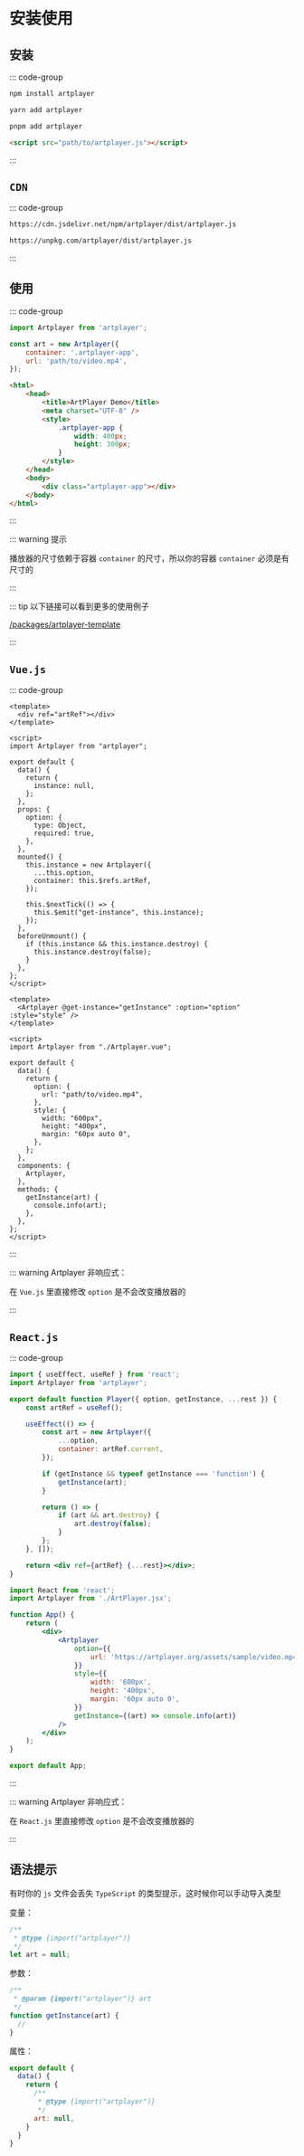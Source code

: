 # 安装使用

## 安装

::: code-group

```bash [npm]
npm install artplayer
```

```bash [yarn]
yarn add artplayer
```

```bash [pnpm]
pnpm add artplayer
```

```html [script]
<script src="path/to/artplayer.js"></script>
```

:::

## `CDN`

::: code-group

```bash [jsdelivr.net]
https://cdn.jsdelivr.net/npm/artplayer/dist/artplayer.js
```

```bash [unpkg.com]
https://unpkg.com/artplayer/dist/artplayer.js
```

:::

## 使用

::: code-group

```js [index.js]
import Artplayer from 'artplayer';

const art = new Artplayer({
    container: '.artplayer-app',
    url: 'path/to/video.mp4',
});
```

```html [index.html]
<html>
    <head>
        <title>ArtPlayer Demo</title>
        <meta charset="UTF-8" />
        <style>
            .artplayer-app {
                width: 400px;
                height: 300px;
            }
        </style>
    </head>
    <body>
        <div class="artplayer-app"></div>
    </body>
</html>
```

::: 

::: warning 提示

播放器的尺寸依赖于容器 `container` 的尺寸，所以你的容器 `container` 必须是有尺寸的

:::

::: tip 以下链接可以看到更多的使用例子

[/packages/artplayer-template](https://github.com/zhw2590582/ArtPlayer/tree/master/packages/artplayer-template)

:::

## `Vue.js`

::: code-group

```vue [Artplayer.vue]
<template>
  <div ref="artRef"></div>
</template>

<script>
import Artplayer from "artplayer";

export default {
  data() {
    return {
      instance: null,
    };
  },
  props: {
    option: {
      type: Object,
      required: true,
    },
  },
  mounted() {
    this.instance = new Artplayer({
      ...this.option,
      container: this.$refs.artRef,
    });

    this.$nextTick(() => {
      this.$emit("get-instance", this.instance);
    });
  },
  beforeUnmount() {
    if (this.instance && this.instance.destroy) {
      this.instance.destroy(false);
    }
  },
};
</script>
```

```vue [app.vue]
<template>
  <Artplayer @get-instance="getInstance" :option="option" :style="style" />
</template>

<script>
import Artplayer from "./Artplayer.vue";

export default {
  data() {
    return {
      option: {
        url: "path/to/video.mp4",
      },
      style: {
        width: "600px",
        height: "400px",
        margin: "60px auto 0",
      },
    };
  },
  components: {
    Artplayer,
  },
  methods: {
    getInstance(art) {
      console.info(art);
    },
  },
};
</script>
```

:::

::: warning Artplayer 非响应式：

在 `Vue.js` 里直接修改 `option` 是不会改变播放器的

:::

## `React.js`

::: code-group

```jsx [Artplayer.jsx]
import { useEffect, useRef } from 'react';
import Artplayer from 'artplayer';

export default function Player({ option, getInstance, ...rest }) {
    const artRef = useRef();

    useEffect(() => {
        const art = new Artplayer({
            ...option,
            container: artRef.current,
        });

        if (getInstance && typeof getInstance === 'function') {
            getInstance(art);
        }

        return () => {
            if (art && art.destroy) {
                art.destroy(false);
            }
        };
    }, []);

    return <div ref={artRef} {...rest}></div>;
}
```

```jsx [app.jsx]
import React from 'react';
import Artplayer from './ArtPlayer.jsx';

function App() {
    return (
        <div>
            <Artplayer
                option={{
                    url: 'https://artplayer.org/assets/sample/video.mp4',
                }}
                style={{
                    width: '600px',
                    height: '400px',
                    margin: '60px auto 0',
                }}
                getInstance={(art) => console.info(art)}
            />
        </div>
    );
}

export default App;
```

:::

::: warning Artplayer 非响应式：

在 `React.js` 里直接修改 `option` 是不会改变播放器的

:::

## 语法提示

有时你的 `js` 文件会丢失 `TypeScript` 的类型提示，这时候你可以手动导入类型 

变量：

```js
/**
 * @type {import("artplayer")}
 */
let art = null;
```

参数：

```js
/**
 * @param {import("artplayer")} art
 */
function getInstance(art) {
  //
}
```

属性：

```js
export default {
  data() {
    return {
      /**
       * @type {import("artplayer")}
       */
      art: null,
    }
  }
}
```